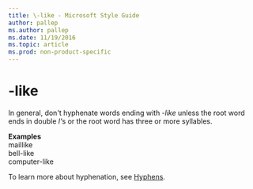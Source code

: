 ```yaml
---
title: \-like - Microsoft Style Guide
author: pallep
ms.author: pallep
ms.date: 11/19/2016
ms.topic: article
ms.prod: non-product-specific
---
```


# \-like

In general, don't hyphenate words ending with *-like* unless the root word ends in double <em>l'</em>s or the root word has three or more syllables. 

**Examples**  
maillike  
bell-like  
computer-like

To learn more about hyphenation, see [Hyphens](/style-guide/punctuation/dashes-hyphens/hyphens).

